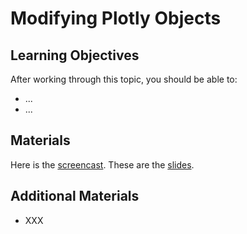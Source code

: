 # Modifying Plotly Objects

## Learning Objectives

After working through this topic, you should be able to:

- ...
- ...

## Materials

Here is the
[screencast](https://electure.uni-bonn.de/static/mh_default_org/engage-player/xxx).
These are the [slides](plotly_graphs-modify_plotly_graphs.pdf).

## Additional Materials

- XXX
